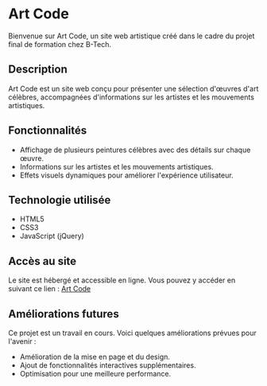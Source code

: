 # Art Code

Bienvenue sur Art Code, un site web artistique créé dans le cadre du projet final de formation chez B-Tech.

## Description

Art Code est un site web conçu pour présenter une sélection d'œuvres d'art célèbres, accompagnées d'informations sur les artistes et les mouvements artistiques.

## Fonctionnalités

- Affichage de plusieurs peintures célèbres avec des détails sur chaque œuvre.
- Informations sur les artistes et les mouvements artistiques.
- Effets visuels dynamiques pour améliorer l'expérience utilisateur.

## Technologie utilisée

- HTML5
- CSS3
- JavaScript (jQuery)

## Accès au site

Le site est hébergé et accessible en ligne. Vous pouvez y accéder en suivant ce lien : [Art Code](https://ekketsu.github.io/art-code/)

## Améliorations futures

Ce projet est un travail en cours. Voici quelques améliorations prévues pour l'avenir :

- Amélioration de la mise en page et du design.
- Ajout de fonctionnalités interactives supplémentaires.
- Optimisation pour une meilleure performance.
